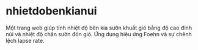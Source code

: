 # nhietdobenkianui
Một trang web giúp tính nhiệt độ bên kia sườn khuất gió bằng độ cao đỉnh núi và nhiệt độ chân sườn đón gió. Ứng dụng hiệu ứng Foehn và sự chênh lệch lapse rate. 
